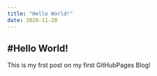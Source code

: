 ```yaml
---
title: "Hello World!"
date: 2020-11-28
---
```


#Hello World!
------

This is my frst post on my first GitHubPages Blog!
